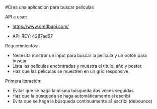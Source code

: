 #Crea una aplicación para buscar películas

API a usar:
- https://www.omdbapi.com/

- API-REY: 4287ad07

Requerimientos:

- Necesita mostrar un input para buscar la película y un botón para buscar.
- Lista las películas encontradas y muestra el titulo, año y poster.
- Haz que las películas se muestren en un grid responsive.

Primera iteración:
- Evitar que se haga la misma búsqueda dos veces seguidas
- Haz que la búsqueda se haga automáticamente al escribi
- Evita que se haga la búsqueda continuamente a1 escribi (debounce)
